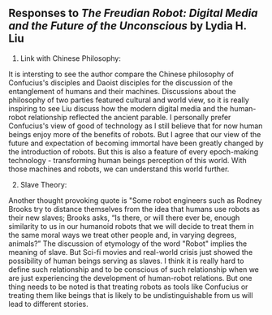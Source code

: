 ## Responses to _The Freudian Robot: Digital Media and the Future of the Unconscious_ by Lydia H. Liu

1. Link with Chinese Philosophy:

It is intersting to see the author compare the Chinese philosophy of Confucius's disciples and Daoist disciples for the discussion of the entanglement of humans and their machines. Discussions about the philosophy of two parties featured cultural and world view, so it is really inspiring to see Liu discuss how the modern digital media and the human-robot relationship reflected the ancient parable. I personally prefer Confucius's view of good of technology as I still believe that for now human beings enjoy more of the benefits of robots. But I agree that our view of the future and expectation of becoming immortal have been greatly changed by the introduction of robots. But this is also a feature of every epoch-making technology - transforming human beings perception of this world. With those machines and robots, we can understand this world further. 

2. Slave Theory:

Another thought provoking quote is "Some robot engineers such as Rodney Brooks try to distance themselves from the idea that humans use robots as their new slaves; Brooks asks, “Is there, or will there ever be, enough similarity to us in our humanoid robots that we will decide to treat them in the same moral ways we treat other people and, in varying degrees, animals?” The discussion of etymology of the word "Robot" implies the meaning of slave. But Sci-fi movies and real-world crisis just showed the possibility of human beings serving as slaves. I think it is really hard to define such relationship and to be conscious of such relationship when we are just experiencing the development of human-robot relations. But one thing needs to be noted is that treating robots as tools like Confucius or treating them like beings that is likely to be undistinguishable from us will lead to different stories.
